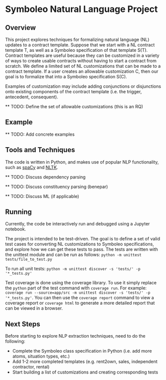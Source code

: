 # Symboleo Natural Language Project

## Overview
This project explores techniques for formalizing natural language (NL) updates to a contract template. Suppose that we start with a NL contract template T, as well as a Symboleo specification of that template S(T). 
Contract templates are useful because they can be customized in a variety of ways to create usable contracts without having to start a contract from scratch.
We define a limited set of NL customizations that can be made to a contract template. If a user creates an allowable customization C, then our goal is to formalize that into a Symboleo specification S(C).

Examples of customization may include adding conjunctions or disjunctions onto existing components of the contract template (i.e. the trigger, antecedent, consequent). 

** TODO: Define the set of allowable customizations (this is an RQ)

## Example

** TODO: Add concrete examples

## Tools and Techniques
The code is written in Python, and makes use of popular NLP functionality, such as [spaCy](https://spacy.io/) and [NLTK](https://www.nltk.org/). 

** TODO: Discuss dependency parsing

** TODO: Discuss constituency parsing (benepar)

** TODO: Discuss ML (if applicable)

## Running

Currently, the code be interactively run and debugged using a Jupyter notebook.

The project is intended to be test-driven. The goal is to define a set of valid test cases for converting NL customizations to Symboleo specifications, and explore how we can get these tests to pass. 
The tests are written with the unittest module and can be run as follows: `python -m unittest tests/file_to_test.py`

To run all unit tests: `python -m unittest discover -s 'tests/' -p '*_tests.py'`

Test coverage is done using the coverage library. To use it simply replace the `python` part of the test command with `coverage run`. For example: `coverage run --source=app/src -m unittest discover -s 'tests/' -p '*_tests.py'`. You can then use the `coverage report` command to view a coverage report or `coverage html` to generate a more detailed report that can be viewed in a browser. 

## Next Steps

Before starting to explore NLP extraction techniques, need to do the following:  
- Complete the Symboleo class specification in Python (i.e. add more atoms, situation types, etc.)
- Add 1-2 more completed templates (e.g. rent2own, sales, independent contractor, rental)
- Start building a list of customizations and creating corresponding tests
